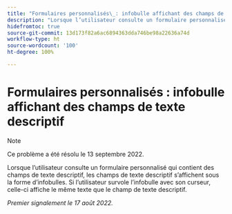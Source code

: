 ```yaml
---
title: "Formulaires personnalisés\_: infobulle affichant des champs de texte descriptif"
description: "Lorsque l’utilisateur consulte un formulaire personnalisé qui contient des champs de texte descriptif, les champs de texte descriptif s’affichent sous la forme d’infobulles. Si l’utilisateur survole l’infobulle avec son curseur, celle-ci affiche le même texte que le champ de texte descriptif."
hidefromtoc: true
source-git-commit: 13d173f82a6ac6894363dda746be98a22636a74d
workflow-type: ht
source-wordcount: '100'
ht-degree: 100%

---
```



# Formulaires personnalisés : infobulle affichant des champs de texte descriptif

>[!NOTE]
>
>Ce problème a été résolu le 13 septembre 2022.

Lorsque l’utilisateur consulte un formulaire personnalisé qui contient des champs de texte descriptif, les champs de texte descriptif s’affichent sous la forme d’infobulles. Si l’utilisateur survole l’infobulle avec son curseur, celle-ci affiche le même texte que le champ de texte descriptif.

_Premier signalement le 17 août 2022._

